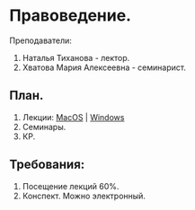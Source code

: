 # Правоведение.
Преподаватели: <br>
1. Наталья Тиханова - лектор.<br>
2. Хватова Мария Алексеевна - семинарист.<br>

## План.
1. Лекции: [MacOS](https://github.com/mightyK1ngRichard/IU5/blob/main/Term-3/Правоведение/Правоведение.pages) | [Windows](https://github.com/mightyK1ngRichard/IU5/blob/main/Term-3/Правоведение/Правоведение.docx)
2. Семинары.
3. КР.

## Требования:
1. Посещение лекций 60%.
2. Конспект. Можно электронный. 
